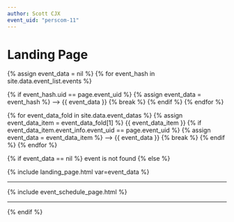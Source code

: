 ```yaml
---
author: Scott CJX
event_uid: "perscom-11"
---
```


# Landing Page

{% assign event_data = nil %}
{% for event_hash in site.data.event_list.events %}

  {% if event_hash.uid == page.event_uid %}
    {% assign event_data = event_hash %}
    --> {{ event_data }}
    {% break %}
  {% endif %}
{% endfor %}

{% for event_data_fold in site.data.event_datas %}
  {% assign event_data_item = event_data_fold[1] %}
  {{ event_data_item }}
  {% if event_data_item.event_info.event_uid == page.event_uid %}
    {% assign event_data = event_data_item %}
    --> {{ event_data }}
    {% break %}
  {% endif %}
{% endfor %}  

{% if event_data == nil %}
  event is not found
{% else %}

{% include landing_page.html var=event_data %}

<hr>

{% include event_schedule_page.html %}

<hr>

{% endif %}
